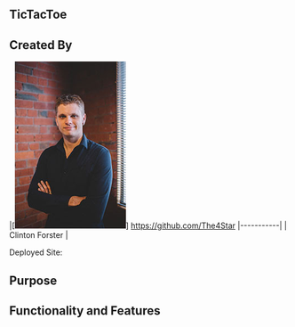 ## TicTacToe

## Created By
|[![Clinton Forster](./img/clinton_small.jpg)]
https://github.com/The4Star 
|-----------|
| Clinton Forster | 

Deployed Site: 

## Purpose 


## Functionality and Features

